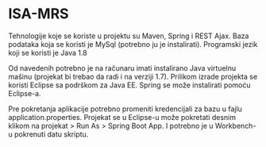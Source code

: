 # ISA-MRS


Tehnologije koje se koriste u projektu su Maven, Spring i REST Ajax. Baza podataka koja se koristi je MySql (potrebno ju je instalirati). Programski jezik koji se koristi je Java 1.8

Od navedenih potrebno je na računaru imati instalirano Java virtuelnu mašinu (projekat bi trebao da radi i na verziji 1.7). Prilikom izrade projekta se koristi Eclipse sa podrškom za Java EE. Spring se može instalirati pomoću Eclipse-a.

Pre pokretanja aplikacije potrebno promeniti kredencijali za bazu u fajlu application.properties.
Projekat se u Eclipse-u može pokretati desnim klikom na projekat > Run As > Spring Boot App.
I potrebno je u Workbench-u pokrenuti datu skriptu. 
